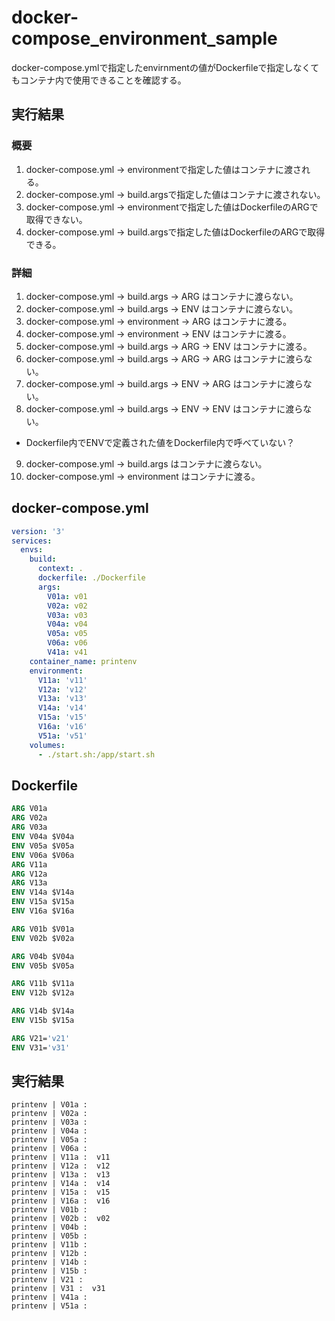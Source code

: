 # docker-compose_environment_sample
docker-compose.ymlで指定したenvirnmentの値がDockerfileで指定しなくてもコンテナ内で使用できることを確認する。

## 実行結果

### 概要

1. docker-compose.yml -> environmentで指定した値はコンテナに渡される。
2. docker-compose.yml -> build.argsで指定した値はコンテナに渡されない。
3. docker-compose.yml -> environmentで指定した値はDockerfileのARGで取得できない。
4. docker-compose.yml -> build.argsで指定した値はDockerfileのARGで取得できる。


### 詳細

1. docker-compose.yml -> build.args -> ARG はコンテナに渡らない。
2. docker-compose.yml -> build.args -> ENV はコンテナに渡らない。
3. docker-compose.yml -> environment -> ARG はコンテナに渡る。
4. docker-compose.yml -> environment -> ENV はコンテナに渡る。
5. docker-compose.yml -> build.args -> ARG -> ENV はコンテナに渡る。
6. docker-compose.yml -> build.args -> ARG -> ARG はコンテナに渡らない。
7. docker-compose.yml -> build.args -> ENV -> ARG はコンテナに渡らない。
8. docker-compose.yml -> build.args -> ENV -> ENV はコンテナに渡らない。
  - Dockerfile内でENVで定義された値をDockerfile内で呼べていない？
9. docker-compose.yml -> build.args はコンテナに渡らない。
10. docker-compose.yml -> environment はコンテナに渡る。

## docker-compose.yml

``` yml
version: '3'
services:
  envs:
    build:
      context: .
      dockerfile: ./Dockerfile
      args:
        V01a: v01
        V02a: v02
        V03a: v03
        V04a: v04
        V05a: v05
        V06a: v06
        V41a: v41
    container_name: printenv
    environment:
      V11a: 'v11'
      V12a: 'v12'
      V13a: 'v13'
      V14a: 'v14'
      V15a: 'v15'
      V16a: 'v16'
      V51a: 'v51'
    volumes:
      - ./start.sh:/app/start.sh
```

## Dockerfile

``` dockerfile
ARG V01a
ARG V02a
ARG V03a
ENV V04a $V04a
ENV V05a $V05a
ENV V06a $V06a
ARG V11a
ARG V12a
ARG V13a
ENV V14a $V14a
ENV V15a $V15a
ENV V16a $V16a

ARG V01b $V01a
ENV V02b $V02a

ARG V04b $V04a
ENV V05b $V05a

ARG V11b $V11a
ENV V12b $V12a

ARG V14b $V14a
ENV V15b $V15a

ARG V21='v21'
ENV V31='v31'
```

## 実行結果

```
printenv | V01a : 
printenv | V02a : 
printenv | V03a : 
printenv | V04a : 
printenv | V05a : 
printenv | V06a : 
printenv | V11a :  v11
printenv | V12a :  v12
printenv | V13a :  v13
printenv | V14a :  v14
printenv | V15a :  v15
printenv | V16a :  v16
printenv | V01b : 
printenv | V02b :  v02
printenv | V04b : 
printenv | V05b : 
printenv | V11b : 
printenv | V12b : 
printenv | V14b : 
printenv | V15b : 
printenv | V21 : 
printenv | V31 :  v31
printenv | V41a : 
printenv | V51a : 
```

